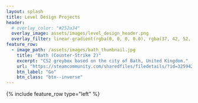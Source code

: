 ```yaml
---
layout: splash
title: Level Design Projects
header:
  # overlay_color: "#252a34"
  overlay_image: assets/images/level_design_header.png
  overlay_filter: linear-gradient(rgba(0, 0, 0, 0.0), rgba(37, 42, 52, 1))
feature_row:
  - image_path: /assets/images/bath_thumbnail.jpg
    title: "Bath (Counter-Strike 2)"
    excerpt: "CS2 greybox based on the city of Bath, United Kingdom."
    url: "https://steamcommunity.com/sharedfiles/filedetails/?id=3259420299"
    btn_label: "Go"
    btn_class: "btn--inverse"
---
```


{% include feature_row type="left" %}